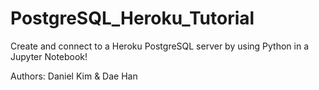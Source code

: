 # PostgreSQL_Heroku_Tutorial
Create and connect to a Heroku PostgreSQL server by using Python in a Jupyter Notebook!

Authors: Daniel Kim & Dae Han
